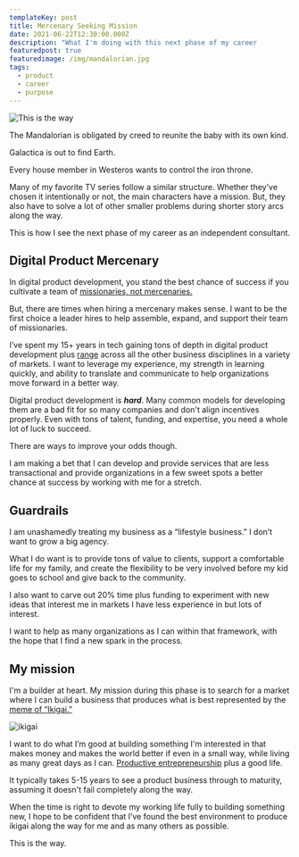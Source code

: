 ```yaml
---
templateKey: post
title: Mercenary Seeking Mission
date: 2021-06-22T12:30:00.000Z
description: "What I'm doing with this next phase of my career          "
featuredpost: true
featuredimage: /img/mandalorian.jpg
tags:
  - product
  - career
  - purpose
---
```

![This is the way](/img/mandalorian.jpg "The Mandalorian")

The Mandalorian is obligated by creed to reunite the baby with its own kind.

Galactica is out to find Earth.

Every house member in Westeros wants to control the iron throne.

Many of my favorite TV series follow a similar structure. Whether they’ve chosen it intentionally or not, the main characters have a mission. But, they also have to solve a lot of other smaller problems during shorter story arcs along the way.

This is how I see the next phase of my career as an independent consultant.

## Digital Product Mercenary

In digital product development, you stand the best chance of success if you cultivate a team of [missionaries, not mercenaries.](https://svpg.com/missionaries-vs-mercenaries/)

But, there are times when hiring a mercenary makes sense. I want to be the first choice a leader hires to help assemble, expand, and support their team of missionaries.

I’ve spent my 15+ years in tech gaining tons of depth in digital product development plus [range](https://www.amazon.com/Range-Generalists-Triumph-Specialized-World/dp/0735214484) across all the other business disciplines in a variety of markets. I want to leverage my experience, my strength in learning quickly, and ability to translate and communicate to help organizations move forward in a better way.

Digital product development is ***hard***. Many common models for developing them are a bad fit for so many companies and don't align incentives properly. Even with tons of talent, funding, and expertise, you need a whole lot of luck to succeed.

There are ways to improve your odds though.

I am making a bet that I can develop and provide services that are less transactional and provide organizations in a few sweet spots a better chance at success by working with me for a stretch.

## Guardrails

I am unashamedly treating my business as a “lifestyle business.” I don’t want to grow a big agency.

What I do want is to provide tons of value to clients, support a comfortable life for my family, and create the flexibility to be very involved before my kid goes to school and give back to the community.

I also want to carve out 20% time plus funding to experiment with new ideas that interest me in markets I have less experience in but lots of interest.

I want to help as many organizations as I can within that framework, with the hope that I find a new spark in the process.

## My mission

I'm a builder at heart. My mission during this phase is to search for a market where I can build a business that produces what is best represented by the [meme of “Ikigai.”](https://theviewinside.me/what-is-your-ikigai/)

![ikigai](/img/ikigai.png "Ikigai")

I want to do what I’m good at building something I'm interested in that makes money and makes the world better if even in a small way, while living as many great days as I can. [Productive entrepreneurship](https://hbr.org/2017/06/is-america-encouraging-the-wrong-kind-of-entrepreneurship) plus a good life.

It typically takes 5-15 years to see a product business through to maturity, assuming it doesn't fail completely along the way.

When the time is right to devote my working life fully to building something new, I hope to be confident that I’ve found the best environment to produce ikigai along the way for me and as many others as possible.

This is the way.